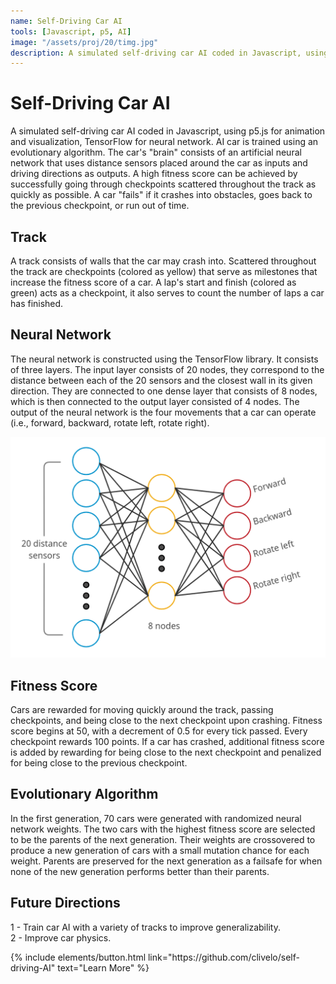 ```yaml
---
name: Self-Driving Car AI
tools: [Javascript, p5, AI]
image: "/assets/proj/20/timg.jpg"
description: A simulated self-driving car AI coded in Javascript, using p5.js for animation and visualization, TensorFlow for neural network.
---
```


# Self-Driving Car AI

A simulated self-driving car AI coded in Javascript, using p5.js for animation and visualization, TensorFlow for neural network. AI car is trained using an evolutionary algorithm. The car's "brain" consists of an artificial neural network that uses distance sensors placed around the car as inputs and driving directions as outputs. A high fitness score can be achieved by successfully going through checkpoints scattered throughout the track as quickly as possible. A car "fails" if it crashes into obstacles, goes back to the previous checkpoint, or run out of time.

## Track
A track consists of walls that the car may crash into. Scattered throughout the track are checkpoints (colored as yellow) that serve as milestones that increase the fitness score of a car. A lap's start and finish (colored as green) acts as a checkpoint, it also serves to count the number of laps a car has finished.

## Neural Network
The neural network is constructed using the TensorFlow library. It consists of three layers. The input layer consists of 20 nodes, they correspond to the distance between each of the 20 sensors and the closest wall in its given direction. They are connected to one dense layer that consists of 8 nodes, which is then connected to the output layer consisted of 4 nodes. The output of the neural network is the four movements that a car can operate (i.e., forward, backward, rotate left, rotate right).

<img src="/assets/proj/0125/nn2.png" width=600 title="Neural Network" alt="Neural Network">

## Fitness Score
Cars are rewarded for moving quickly around the track, passing checkpoints, and being close to the next checkpoint upon crashing. Fitness score begins at 50, with a decrement of 0.5 for every tick passed. Every checkpoint rewards 100 points. If a car has crashed, additional fitness score is added by rewarding for being close to the next checkpoint and penalized for being close to the previous checkpoint.

## Evolutionary Algorithm
In the first generation, 70 cars were generated with randomized neural network weights. The two cars with the highest fitness score are selected to be the parents of the next generation. Their weights are crossovered to produce a new generation of cars with a small mutation chance for each weight. Parents are preserved for the next generation as a failsafe for when none of the new generation performs better than their parents.

## Future Directions
1 - Train car AI with a variety of tracks to improve generalizability.<br />
2 - Improve car physics.

<p class="text-center">
{% include elements/button.html link="https://github.com/clivelo/self-driving-AI" text="Learn More" %}
</p>
